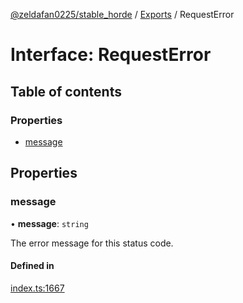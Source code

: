 [@zeldafan0225/stable_horde](../../readme.md) / [Exports](../modules.md) / RequestError

# Interface: RequestError

## Table of contents

### Properties

- [message](RequestError.md#message)

## Properties

### message

• **message**: `string`

The error message for this status code.

#### Defined in

[index.ts:1667](https://github.com/MrlolDev/stable_horde/blob/3c66504/index.ts#L1667)
